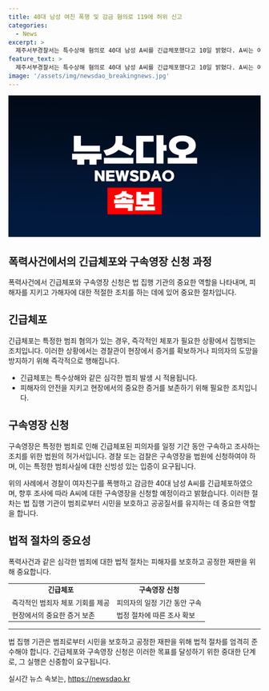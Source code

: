 ```yaml
---
title: 40대 남성 여친 폭행 및 감금 혐의로 119에 허위 신고
categories:
  - News
excerpt: >
  제주서부경찰서는 특수상해 혐의로 40대 남성 A씨를 긴급체포했다고 10일 밝혔다. A씨는 여자친구 B씨를 둔기로 여러 차례 폭행하고 2시간여 동안 감금한 혐의를 받는다. A씨는 머리를 다쳤다는 신고를 한 뒤 병원에 이송된 B씨로부터 피해 사실을 들은 병원 관계자의 신고로 체포됐으며, 경찰은 구속영장을 신청할 계획이다.
feature_text: >
  제주서부경찰서는 특수상해 혐의로 40대 남성 A씨를 긴급체포했다고 10일 밝혔다. A씨는 여자친구 B씨를 둔기로 여러 차례 폭행하고 2시간여 동안 감금한 혐의를 받는다. A씨는 머리를 다쳤다는 신고를 한 뒤 병원에 이송된 B씨로부터 피해 사실을 들은 병원 관계자의 신고로 체포됐으며, 경찰은 구속영장을 신청할 계획이다.
image: '/assets/img/newsdao_breakingnews.jpg'
---
```


<p><img src="/assets/img/newsdao_breakingnews.jpg" alt="bookingtag 속보" /></p>

<h2>폭력사건에서의 긴급체포와 구속영장 신청 과정</h2>

<p data-ke-size="size16">폭력사건에서 긴급체포와 구속영장 신청은 법 집행 기관의 중요한 역할을 나타내며, 피해자를 지키고 가해자에 대한 적절한 조치를 하는 데에 있어 중요한 절차입니다.</p>

<h2 data-ke-size="size26">긴급체포</h2>

<p data-ke-size="size16">긴급체포는 특정한 범죄 혐의가 있는 경우, 즉각적인 체포가 필요한 상황에서 집행되는 조치입니다. 이러한 상황에서는 경찰관이 현장에서 증거를 확보하거나 피의자의 도망을 방지하기 위해 즉각적으로 행해집니다.</p>

<ul>
  <li>긴급체포는 특수상해와 같은 심각한 범죄 발생 시 적용됩니다.</li>
  <li>피해자의 안전을 지키고 현장에서의 중요한 증거를 보존하기 위해 필요한 조치입니다.</li>
</ul>

<h2 data-ke-size="size26">구속영장 신청</h2>

<p data-ke-size="size16">구속영장은 특정한 범죄로 인해 긴급체포된 피의자를 일정 기간 동안 구속하고 조사하는 조치를 위한 법원의 허가서입니다. 경찰 또는 검찰은 구속영장을 법원에 신청하여야 하며, 이는 특정한 범죄사실에 대한 신빙성 있는 입증이 요구됩니다.</p>

<p data-ke-size="size16">위의 사례에서 경찰이 여자친구를 폭행하고 감금한 40대 남성 A씨를 긴급체포하였으며, 향후 조사에 따라 A씨에 대한 구속영장을 신청할 예정이라고 밝혔습니다. 이러한 절차는 법 집행 기관이 범죄로부터 시민을 보호하고 공공질서를 유지하는 데 중요한 역할을 합니다.</p>

<h2 data-ke-size="size26">법적 절차의 중요성</h2>

<p data-ke-size="size16">폭력사건과 같은 심각한 범죄에 대한 법적 절차는 피해자를 보호하고 공정한 재판을 위해 중요합니다.</p>

<table>
  <tr>
    <td style="text-align: center; height: 17px;"><b>긴급체포</b></td>
    <td style="text-align: center; height: 17px;"><b>구속영장 신청</b></td>
  </tr>
  <tr>
    <td>즉각적인 범죄자 체포 기회를 제공</td>
    <td>피의자의 일정 기간 동안 구속</td>
  </tr>
  <tr>
    <td>현장에서의 중요한 증거 보존</td>
    <td>법정 절차에 따른 조사 확보</td>
  </tr>
</table>

<hr>

<p data-ke-size="size16">법 집행 기관은 범죄로부터 시민을 보호하고 공정한 재판을 위해 법적 절차를 엄격히 준수해야 합니다. 긴급체포와 구속영장 신청은 이러한 목표를 달성하기 위한 중대한 단계로, 그 실행은 신중함이 요구됩니다.</p>
실시간 뉴스 속보는, <a href="https://newsdao.kr" rel="dofollow">https://newsdao.kr</a>


